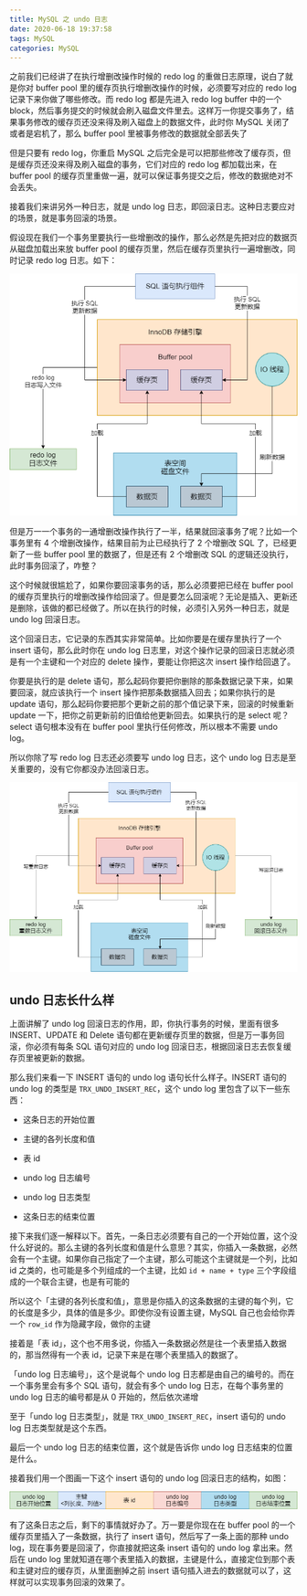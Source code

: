 ```yaml
---
title: MySQL 之 undo 日志
date: 2020-06-18 19:37:58
tags: MySQL
categories: MySQL
---
```


之前我们已经讲了在执行增删改操作时候的 redo log 的重做日志原理，说白了就是你对 buffer pool 里的缓存页执行增删改操作的时候，必须要写对应的 redo log 记录下来你做了哪些修改。而 redo log 都是先进入 redo log buffer 中的一个 block，然后事务提交的时候就会刷入磁盘文件里去。这样万一你提交事务了，结果事务修改的缓存页还没来得及刷入磁盘上的数据文件，此时你 MySQL 关闭了或者是宕机了，那么 buffer pool 里被事务修改的数据就全部丢失了



但是只要有 redo log，你重启 MySQL 之后完全是可以把那些修改了缓存页，但是缓存页还没来得及刷入磁盘的事务，它们对应的 redo log 都加载出来，在 buffer pool 的缓存页里重做一遍，就可以保证事务提交之后，修改的数据绝对不会丢失。



接着我们来讲另外一种日志，就是 undo log 日志，即回滚日志。这种日志要应对的场景，就是事务回滚的场景。



假设现在我们一个事务里要执行一些增删改的操作，那么必然是先把对应的数据页从磁盘加载出来放 buffer pool 的缓存页里，然后在缓存页里执行一遍增删改，同时记录 redo log 日志。如下：

![MySQL](MySQL-之-undo-日志/MySQL.png)



但是万一一个事务的一通增删改操作执行了一半，结果就回滚事务了呢？比如一个事务里有 4 个增删改操作，结果目前为止已经执行了 2 个增删改 SQL 了，已经更新了一些 buffer pool 里的数据了，但是还有 2 个增删改 SQL 的逻辑还没执行，此时事务回滚了，咋整？



这个时候就很尴尬了，如果你要回滚事务的话，那么必须要把已经在 buffer pool 的缓存页里执行的增删改操作给回滚了。但是要怎么回滚呢？无论是插入、更新还是删除，该做的都已经做了。所以在执行的时候，必须引入另外一种日志，就是 undo log 回滚日志。



这个回滚日志，它记录的东西其实非常简单。比如你要是在缓存里执行了一个 insert 语句，那么此时你在 undo log 日志里，对这个操作记录的回滚日志就必须是有一个主键和一个对应的 delete 操作，要能让你把这次 insert 操作给回退了。



你要是执行的是 delete 语句，那么起码你要把你删除的那条数据记录下来，如果要回滚，就应该执行一个 insert 操作把那条数据插入回去；如果你执行的是 update 语句，那么起码你要把那个更新之前的那个值记录下来，回滚的时候重新 update 一下，把你之前更新前的旧值给他更新回去。如果执行的是 select 呢？select 语句根本没有在 buffer pool 里执行任何修改，所以根本不需要 undo log。



所以你除了写 redo log 日志还必须要写 undo log 日志，这个 undo log 日志是至关重要的，没有它你都没办法回滚日志。

![写回滚日志](MySQL-之-undo-日志/写回滚日志.png)



## undo 日志长什么样

上面讲解了 undo log 回滚日志的作用，即，你执行事务的时候，里面有很多 INSERT、UPDATE 和 Delete 语句都在更新缓存页里的数据，但是万一事务回滚，你必须有每条 SQL 语句对应的 undo log 回滚日志，根据回滚日志去恢复缓存页里被更新的数据。



那么我们来看一下 INSERT 语句的 undo log 语句长什么样子。INSERT 语句的 undo log 的类型是 `TRX_UNDO_INSERT_REC`，这个 undo log 里包含了以下一些东西：

- 这条日志的开始位置

- 主键的各列长度和值

- 表 id

- undo log 日志编号

- undo log 日志类型

- 这条日志的结束位置



接下来我们逐一解释以下。首先，一条日志必须要有自己的一个开始位置，这个没什么好说的。那么主键的各列长度和值是什么意思？其实，你插入一条数据，必然会有一个主键。如果你自己指定了一个主键，那么可能这个主键就是一个列，比如 id 之类的，也可能是多个列组成的一个主键，比如 `id + name + type` 三个字段组成的一个联合主键，也是有可能的



所以这个「主键的各列长度和值」，意思是你插入的这条数据的主键的每个列，它的长度是多少，具体的值是多少。即使你没有设置主键，MySQL 自己也会给你弄一个 `row_id` 作为隐藏字段，做你的主键



接着是「表 id」，这个也不用多说，你插入一条数据必然是往一个表里插入数据的，那当然得有一个表 id，记录下来是在哪个表里插入的数据了。



「undo log 日志编号」，这个是说每个 undo log 日志都是由自己的编号的。而在一个事务里会有多个 SQL 语句，就会有多个 undo log 日志，在每个事务里的 undo log 日志的编号都是从 0 开始的，然后依次递增



至于「undo log 日志类型」，就是 `TRX_UNDO_INSERT_REC`，insert 语句的 undo log 日志类型就是这个东西。



最后一个 undo log 日志的结束位置，这个就是告诉你 undo log 日志结束的位置是什么。



接着我们用一个图画一下这个 insert 语句的 undo log 回滚日志的结构，如图：

![undo-log](MySQL-之-undo-日志/undo-log.png)



有了这条日志之后，剩下的事情就好办了。万一要是你现在在 buffer pool 的一个缓存页里插入了一条数据，执行了 insert 语句，然后写了一条上面的那种 undo log，现在事务要是回滚了，你直接就把这条 insert 语句的 undo log 拿出来。然后在 undo log 里就知道在哪个表里插入的数据，主键是什么，直接定位到那个表和主键对应的缓存页，从里面删掉之前 insert 语句插入进去的数据就可以了，这样就可以实现事务回滚的效果了。



